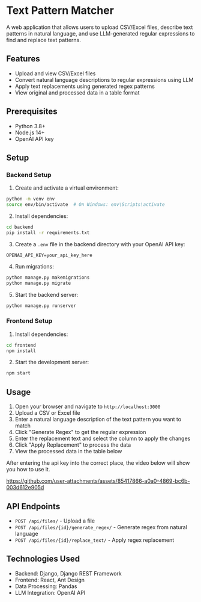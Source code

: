 # Text Pattern Matcher

A web application that allows users to upload CSV/Excel files, describe text patterns in natural language, and use LLM-generated regular expressions to find and replace text patterns.

## Features

- Upload and view CSV/Excel files
- Convert natural language descriptions to regular expressions using LLM
- Apply text replacements using generated regex patterns
- View original and processed data in a table format

## Prerequisites

- Python 3.8+
- Node.js 14+
- OpenAI API key

## Setup

### Backend Setup

1. Create and activate a virtual environment:
```bash
python -m venv env
source env/bin/activate  # On Windows: env\Scripts\activate
```

2. Install dependencies:
```bash
cd backend
pip install -r requirements.txt
```

3. Create a `.env` file in the backend directory with your OpenAI API key:
```
OPENAI_API_KEY=your_api_key_here
```

4. Run migrations:
```bash
python manage.py makemigrations
python manage.py migrate
```

5. Start the backend server:
```bash
python manage.py runserver
```

### Frontend Setup

1. Install dependencies:
```bash
cd frontend
npm install
```

2. Start the development server:
```bash
npm start
```

## Usage

1. Open your browser and navigate to `http://localhost:3000`
2. Upload a CSV or Excel file
3. Enter a natural language description of the text pattern you want to match
4. Click "Generate Regex" to get the regular expression
5. Enter the replacement text and select the column to apply the changes
6. Click "Apply Replacement" to process the data
7. View the processed data in the table below

After entering the api key into the correct place, the video below will show you how to use it.


https://github.com/user-attachments/assets/85417866-a0a0-4869-bc6b-003d612e905d



## API Endpoints

- `POST /api/files/` - Upload a file
- `POST /api/files/{id}/generate_regex/` - Generate regex from natural language
- `POST /api/files/{id}/replace_text/` - Apply regex replacement

## Technologies Used

- Backend: Django, Django REST Framework
- Frontend: React, Ant Design
- Data Processing: Pandas
- LLM Integration: OpenAI API 

